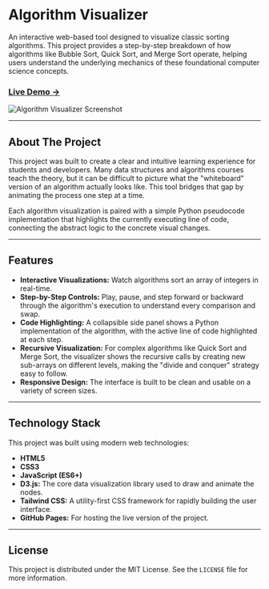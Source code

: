 # Algorithm Visualizer

An interactive web-based tool designed to visualize classic sorting algorithms. This project provides a step-by-step breakdown of how algorithms like Bubble Sort, Quick Sort, and Merge Sort operate, helping users understand the underlying mechanics of these foundational computer science concepts.

### [**Live Demo &rarr;**](https://jbuckwald.github.io/algorithm-visualization/)

![Algorithm Visualizer Screenshot](https://i.imgur.com/v8nN8yG.png)

---

## About The Project

This project was built to create a clear and intuitive learning experience for students and developers. Many data structures and algorithms courses teach the theory, but it can be difficult to picture what the "whiteboard" version of an algorithm actually looks like. This tool bridges that gap by animating the process one step at a time.

Each algorithm visualization is paired with a simple Python pseudocode implementation that highlights the currently executing line of code, connecting the abstract logic to the concrete visual changes.

---

## Features

* **Interactive Visualizations:** Watch algorithms sort an array of integers in real-time.
* **Step-by-Step Controls:** Play, pause, and step forward or backward through the algorithm's execution to understand every comparison and swap.
* **Code Highlighting:** A collapsible side panel shows a Python implementation of the algorithm, with the active line of code highlighted at each step.
* **Recursive Visualization:** For complex algorithms like Quick Sort and Merge Sort, the visualizer shows the recursive calls by creating new sub-arrays on different levels, making the "divide and conquer" strategy easy to follow.
* **Responsive Design:** The interface is built to be clean and usable on a variety of screen sizes.

---

## Technology Stack

This project was built using modern web technologies:

* **HTML5**
* **CSS3**
* **JavaScript (ES6+)**
* **D3.js:** The core data visualization library used to draw and animate the nodes.
* **Tailwind CSS:** A utility-first CSS framework for rapidly building the user interface.
* **GitHub Pages:** For hosting the live version of the project.

---

## License

This project is distributed under the MIT License. See the `LICENSE` file for more information.